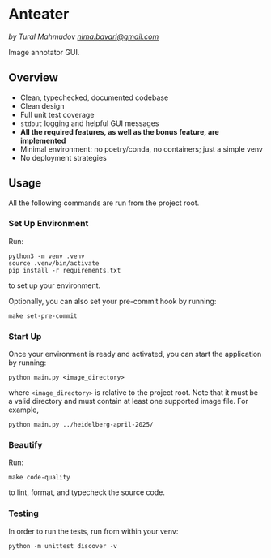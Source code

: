 # Anteater

_by Tural Mahmudov <nima.bavari@gmail.com>_

Image annotator GUI.

## Overview
- Clean, typechecked, documented codebase
- Clean design
- Full unit test coverage
- `stdout` logging and helpful GUI messages
- **All the required features, as well as the bonus feature, are implemented**
- Minimal environment: no poetry/conda, no containers; just a simple venv
- No deployment strategies

## Usage

All the following commands are run from the project root.

### Set Up Environment
Run:

```console
python3 -m venv .venv
source .venv/bin/activate
pip install -r requirements.txt
```

to set up your environment.

Optionally, you can also set your pre-commit hook by running:

```console
make set-pre-commit
```

### Start Up
Once your environment is ready and activated, you can start the application by running:

```console
python main.py <image_directory>
```

where `<image_directory>` is relative to the project root. Note that it must be a valid directory and must contain at least one supported image file. For example,

```console
python main.py ../heidelberg-april-2025/
```

### Beautify
Run:

```console
make code-quality
```

to lint, format, and typecheck the source code.

### Testing
In order to run the tests, run from within your venv:

```console
python -m unittest discover -v
```
